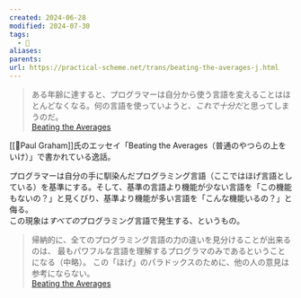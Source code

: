 ```yaml
---
created: 2024-06-28
modified: 2024-07-30
tags:
  - 📝
aliases: 
parents: 
url: https://practical-scheme.net/trans/beating-the-averages-j.html
---
```

>ある年齢に達すると、プログラマーは自分から使う言語を変えることはほとんどなくなる。何の言語を使っていようと、*これで十分だ*と思ってしまうのだ。  
> [Beating the Averages](https://practical-scheme.net/trans/beating-the-averages-j.html#:~:text=%E3%81%82%E3%82%8B%E5%B9%B4%E9%BD%A2%E3%81%AB%E9%81%94%E3%81%99%E3%82%8B%E3%81%A8%E3%80%81%E3%83%97%E3%83%AD%E3%82%B0%E3%83%A9%E3%83%9E%E3%83%BC%E3%81%AF%E8%87%AA%E5%88%86%E3%81%8B%E3%82%89%E4%BD%BF%E3%81%86%E8%A8%80%E8%AA%9E%E3%82%92%E5%A4%89%E3%81%88%E3%82%8B%E3%81%93%E3%81%A8%E3%81%AF%20%E3%81%BB%E3%81%A8%E3%82%93%E3%81%A9%E3%81%AA%E3%81%8F%E3%81%AA%E3%82%8B%E3%80%82%E4%BD%95%E3%81%AE%E8%A8%80%E8%AA%9E%E3%82%92%E4%BD%BF%E3%81%A3%E3%81%A6%E3%81%84%E3%82%88%E3%81%86%E3%81%A8%E3%80%81%E3%81%93%E3%82%8C%E3%81%A7%E5%8D%81%E5%88%86%E3%81%A0%E3%81%A8%20%E6%80%9D%E3%81%A3%E3%81%A6%E3%81%97%E3%81%BE%E3%81%86%E3%81%AE%E3%81%A0%E3%80%82)

[[👤Paul Graham]]氏のエッセイ「Beating the Averages（普通のやつらの上をいけ）」で書かれている逸話。

プログラマーは自分の手に馴染んだプログラミング言語（ここではほげ言語としている）を基準にする。そして、基準の言語より機能が少ない言語を「この機能もないの？」と見くびり、基準より機能が多い言語を「こんな機能いるの？」と侮る。  
この現象は*すべての*プログラミング言語で発生する、というもの。

> 帰納的に、全てのプログラミング言語の力の違いを見分けることが出来るのは、 最もパワフルな言語を理解するプログラマのみであるということになる（中略）。 この「ほげ」のパラドックスのために、他の人の意見は参考にならない。  
> [Beating the Averages](https://practical-scheme.net/trans/beating-the-averages-j.html#:~:text=%E5%B8%B0%E7%B4%8D%E7%9A%84%E3%81%AB%E3%80%81%E5%85%A8%E3%81%A6%E3%81%AE%E3%83%97%E3%83%AD%E3%82%B0%E3%83%A9%E3%83%9F%E3%83%B3%E3%82%B0%E8%A8%80%E8%AA%9E%E3%81%AE%E5%8A%9B%E3%81%AE%E9%81%95%E3%81%84%E3%82%92%E8%A6%8B%E5%88%86%E3%81%91%E3%82%8B%E3%81%93%E3%81%A8%E3%81%8C%E5%87%BA%E6%9D%A5%E3%82%8B%E3%81%AE%E3%81%AF%E3%80%81%20%E6%9C%80%E3%82%82%E3%83%91%E3%83%AF%E3%83%95%E3%83%AB%E3%81%AA%E8%A8%80%E8%AA%9E%E3%82%92%E7%90%86%E8%A7%A3%E3%81%99%E3%82%8B%E3%83%97%E3%83%AD%E3%82%B0%E3%83%A9%E3%83%9E%E3%81%AE%E3%81%BF%E3%81%A7%E3%81%82%E3%82%8B%E3%81%A8%E3%81%84%E3%81%86%E3%81%93%E3%81%A8%E3%81%AB%E3%81%AA%E3%82%8B%20(%E3%81%93%E3%82%8C%E3%81%8C%E3%80%81%E3%82%A8%E3%83%AA%E3%83%83%E3%82%AF%E3%81%8CLisp%E3%81%AF%E8%89%AF%E3%81%84%E3%83%97%E3%83%AD%E3%82%B0%E3%83%A9%E3%83%9E%E3%82%92%E4%BD%9C%E3%82%8B%E3%81%A8%E8%A8%80%E3%81%A3%E3%81%9F%E7%9C%9F%E6%84%8F%E3%81%A0%E3%82%8D%E3%81%86%E3%81%A8%E6%80%9D%E3%81%86)%E3%80%82%20%E3%81%93%E3%81%AE%E3%80%8C%E3%81%BB%E3%81%92%E3%80%8D%E3%81%AE%E3%83%91%E3%83%A9%E3%83%89%E3%83%83%E3%82%AF%E3%82%B9%E3%81%AE%E3%81%9F%E3%82%81%E3%81%AB%E3%80%81%E4%BB%96%E3%81%AE%E4%BA%BA%E3%81%AE%E6%84%8F%E8%A6%8B%E3%81%AF%E5%8F%82%E8%80%83%E3%81%AB%E3%81%AA%E3%82%89%E3%81%AA%E3%81%84%E3%80%82)